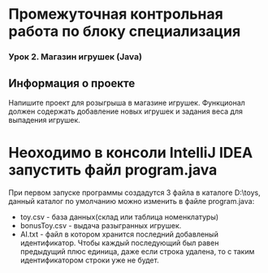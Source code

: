 # Промежуточная контрольная работа по блоку специализация #

### Урок 2. Магазин игрушек (Java) ###

## Информация о проекте ##

Напишите проект для розыгрыша в магазине игрушек. Функционал должен содержать добавление новых игрушек и задания веса для выпадения игрушек.

# Неоходимо в консоли IntelliJ IDEA запустить файл program.java #

При первом запуске программы создадутся 3 файла в каталоге D:\toys\, данный каталог по умолчанию можно изменить в файле program.java: 
* toy.csv - база данных(склад или таблица номенклатуры)
* bonusToy.csv - выдача разыгранных игрушек.
* AI.txt - файл в котором хранится последний добавленый идентификатор. Чтобы каждый последующий был равен предыдущий плюс единица, даже если строка удалена, то с таким идентификатором строки уже не будет.